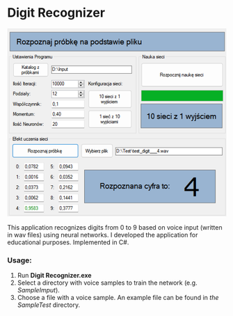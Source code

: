 # Digit Recognizer

![Digit Recognizer Image](/digit-recognizer-image.png?raw=false)

This application recognizes digits from 0 to 9 based on voice input (written in wav files) using neural networks. I developed the application for educational purposes. Implemented in C#.

### Usage:
1. Run **Digit Recognizer.exe**
2. Select a directory with voice samples to train the network (e.g. _SampleImput_).
3. Choose a file with a voice sample. An example file can be found in _the SampleTest_ directory.
